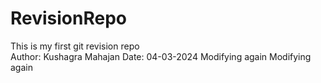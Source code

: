 # RevisionRepo
This is my first git revision repo
<br>
Author: Kushagra Mahajan
Date: 04-03-2024
Modifying again
Modifying again
